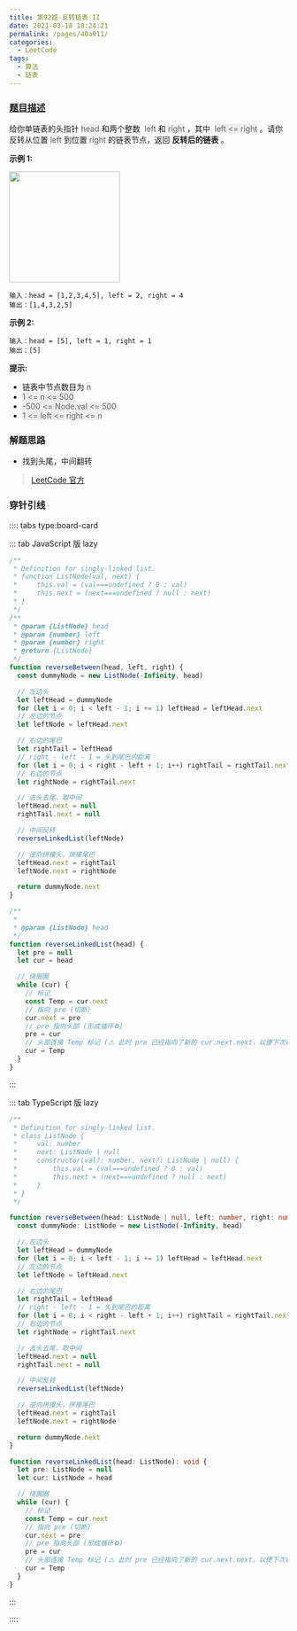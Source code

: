 ```yaml
---
title: 第92题-反转链表 II
date: 2021-03-18 18:24:21
permalink: /pages/40a911/
categories:
  - LeetCode
tags:
  - 算法
  - 链表
---
```


### [题目描述](https://leetcode-cn.com/problems/reverse-linked-list-ii/)

给你单链表的头指针 <span style="background: #eee; color: #666;">head</span> 和两个整数  <span style="background: #eee; color: #666;">left</span> 和 <span style="background: #eee; color: #666;">right</span> ，其中  <span style="background: #eee; color: #666;">left <= right</span> 。请你反转从位置 <span style="background: #eee; color: #666;">left</span> 到位置 <span style="background: #eee; color: #666;">right</span> 的链表节点，返回 **反转后的链表** 。

<!-- more -->

**示例 1:**

<img src="https://cdn.jsdelivr.net/gh/xiaojun996/CDN/images/leetcode/reverse-linked-list-ii.jpeg" width="200" />

```
输入：head = [1,2,3,4,5], left = 2, right = 4
输出：[1,4,3,2,5]
```

**示例 2:**

```
输入：head = [5], left = 1, right = 1
输出：[5]
```

**提示:**

- 链表中节点数目为 <span style="background: #eee; color: #666;">n</span>
- <span style="background: #eee; color: #666;">1 <= n <= 500</span>
- <span style="background: #eee; color: #666;">-500 <= Node.val <= 500</span>
- <span style="background: #eee; color: #666;">1 <= left <= right <= n</span>

### 解题思路

- 找到头尾，中间翻转

> [LeetCode 官方](https://leetcode-cn.com/problems/reverse-linked-list-ii/solution/fan-zhuan-lian-biao-ii-by-leetcode-solut-teyq/)

### 穿针引线

:::: tabs type:board-card

::: tab JavaScript 版 lazy

```JavaScript
/**
 * Definition for singly-linked list.
 * function ListNode(val, next) {
 *     this.val = (val===undefined ? 0 : val)
 *     this.next = (next===undefined ? null : next)
 * }
 */
/**
 * @param {ListNode} head
 * @param {number} left
 * @param {number} right
 * @return {ListNode}
 */
function reverseBetween(head, left, right) {
  const dummyNode = new ListNode(-Infinity, head)

  // 左边头
  let leftHead = dummyNode
  for (let i = 0; i < left - 1; i += 1) leftHead = leftHead.next
  // 左边的节点
  let leftNode = leftHead.next

  // 右边的尾巴
  let rightTail = leftHead
  // right - left - 1 = 头到尾巴的距离
  for (let i = 0; i < right - left + 1; i++) rightTail = rightTail.next
  // 右边的节点
  let rightNode = rightTail.next

  // 去头去尾，取中间
  leftHead.next = null
  rightTail.next = null

  // 中间反转
  reverseLinkedList(leftNode)

  // 逆向拼接头，拼接尾巴
  leftHead.next = rightTail
  leftNode.next = rightNode

  return dummyNode.next
}

/**
 *
 * @param {ListNode} head
 */
function reverseLinkedList(head) {
  let pre = null
  let cur = head

  // 绕圈圈
  while (cur) {
    // 标记
    const Temp = cur.next
    // 指向 pre (切断)
    cur.next = pre
    // pre 指向头部 (形成循环♻️)
    pre = cur
    // 头部连接 Temp 标记 (⚠️ 此时 pre 已经指向了新的 cur.next.next，以便下次利用)
    cur = Temp
  }
}
```

:::

::: tab TypeScript 版 lazy

```TypeScript
/**
 * Definition for singly-linked list.
 * class ListNode {
 *     val: number
 *     next: ListNode | null
 *     constructor(val?: number, next?: ListNode | null) {
 *         this.val = (val===undefined ? 0 : val)
 *         this.next = (next===undefined ? null : next)
 *     }
 * }
 */

function reverseBetween(head: ListNode | null, left: number, right: number): ListNode | null {
  const dummyNode: ListNode = new ListNode(-Infinity, head)

  // 左边头
  let leftHead = dummyNode
  for (let i = 0; i < left - 1; i += 1) leftHead = leftHead.next
  // 左边的节点
  let leftNode = leftHead.next

  // 右边的尾巴
  let rightTail = leftHead
  // right - left - 1 = 头到尾巴的距离
  for (let i = 0; i < right - left + 1; i++) rightTail = rightTail.next
  // 右边的节点
  let rightNode = rightTail.next

  // 去头去尾，取中间
  leftHead.next = null
  rightTail.next = null

  // 中间反转
  reverseLinkedList(leftNode)

  // 逆向拼接头，拼接尾巴
  leftHead.next = rightTail
  leftNode.next = rightNode

  return dummyNode.next
}

function reverseLinkedList(head: ListNode): void {
  let pre: ListNode = null
  let cur: ListNode = head

  // 绕圈圈
  while (cur) {
    // 标记
    const Temp = cur.next
    // 指向 pre (切断)
    cur.next = pre
    // pre 指向头部 (形成循环♻️)
    pre = cur
    // 头部连接 Temp 标记 (⚠️ 此时 pre 已经指向了新的 cur.next.next，以便下次利用)
    cur = Temp
  }
}
```

:::

::::
